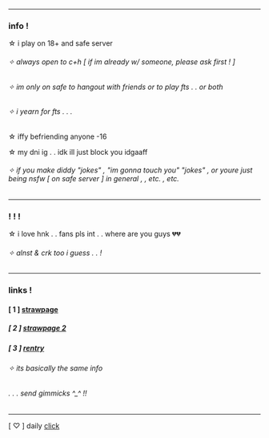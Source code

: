 ***
### info !
☆ i play on 18+ and safe server

###### ✧ always open to c+h [ if im already w/ someone, please ask first ! ]

###### ✧ im only on safe to hangout with friends or to play fts . . or both

###### ✧ i yearn for fts . . .

☆ iffy befriending anyone -16

☆ my dni ig . . idk ill just block you idgaaff
###### ✧ if you make diddy "jokes" , "im gonna touch you" "jokes" , or youre just being nsfw [ on safe server ] in general , , etc. , etc.
***
### ! ! !
☆ i love hnk . . fans pls int . . where are you guys 💔💔
###### ✧ alnst & crk too i guess . . !
***
### links !
#### [ 1 ] [strawpage](https://bonesofjewel.straw.page)

##### [ 2 ] [strawpage 2](https://syntheticpearl.straw.page)

##### [ 3 ] [rentry](https://rentry.co/bonesofjewel)
###### ✧ its basically the same info
###### . . . send gimmicks ^_^ !!
***
[ ♡ ] daily [click](https://arab.org/click-to-help/)
